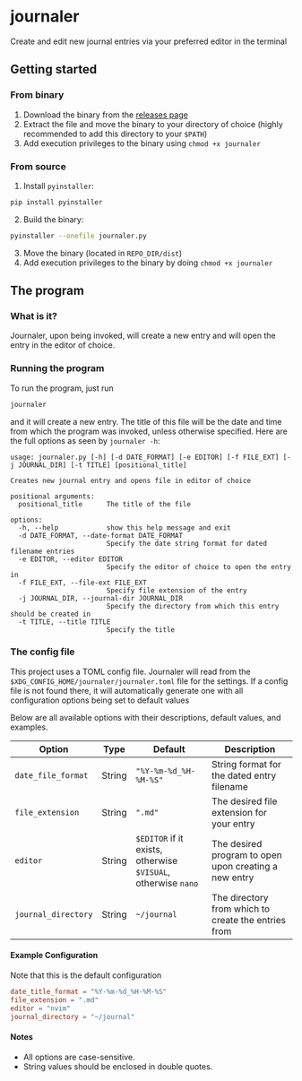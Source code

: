 # journaler
Create and edit new journal entries via your preferred editor in the terminal

## Getting started
### From binary
1. Download the binary from the [releases page](https://github.com/LV/journaler/releases/latest)
2. Extract the file and move the binary to your directory of choice (highly recommended to add this directory to your `$PATH`)
3. Add execution privileges to the binary using `chmod +x journaler`

### From source
1. Install `pyinstaller`:
```sh
pip install pyinstaller
```

2. Build the binary:
```sh
pyinstaller --onefile journaler.py
```

3. Move the binary (located in `REPO_DIR/dist`)
4. Add execution privileges to the binary by doing `chmod +x journaler`


## The program
### What is it?

Journaler, upon being invoked, will create a new entry and will open the entry in the editor of choice.

### Running the program

To run the program, just run

```sh
journaler
```

and it will create a new entry. The title of this file will be the date and time from which the program was invoked, unless otherwise specified. Here are the full options as seen by `journaler -h`:
```
usage: journaler.py [-h] [-d DATE_FORMAT] [-e EDITOR] [-f FILE_EXT] [-j JOURNAL_DIR] [-t TITLE] [positional_title]

Creates new journal entry and opens file in editor of choice

positional arguments:
  positional_title      The title of the file

options:
  -h, --help            show this help message and exit
  -d DATE_FORMAT, --date-format DATE_FORMAT
                        Specify the date string format for dated filename entries
  -e EDITOR, --editor EDITOR
                        Specify the editor of choice to open the entry in
  -f FILE_EXT, --file-ext FILE_EXT
                        Specify file extension of the entry
  -j JOURNAL_DIR, --journal-dir JOURNAL_DIR
                        Specify the directory from which this entry should be created in
  -t TITLE, --title TITLE
                        Specify the title
```

### The config file

This project uses a TOML config file. Journaler will read from the `$XDG_CONFIG_HOME/journaler/journaler.toml` file for the settings. If a config file is not found there, it will automatically generate one with all configuration options being set to default values

Below are all available options with their descriptions, default values, and examples.

| Option | Type | Default | Description |
|--------|------|---------|-------------|
| `date_file_format` | String | `"%Y-%m-%d_%H-%M-%S"` | String format for the dated entry filename
| `file_extension` | String | `".md"` | The desired file extension for your entry
| `editor` | String | `$EDITOR` if it exists, otherwise `$VISUAL`, otherwise `nano` | The desired program to open upon creating a new entry
| `journal_directory` | String | `~/journal` | The directory from which to create the entries from

#### Example Configuration
Note that this is the default configuration
```toml
date_title_format = "%Y-%m-%d_%H-%M-%S"
file_extension = ".md"
editor = "nvim"
journal_directory = "~/journal"
```

#### Notes
- All options are case-sensitive.
- String values should be enclosed in double quotes.

